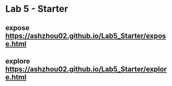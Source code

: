 # Lab 5 - Starter
## expose https://ashzhou02.github.io/Lab5_Starter/expose.html
## explore https://ashzhou02.github.io/Lab5_Starter/explore.html
